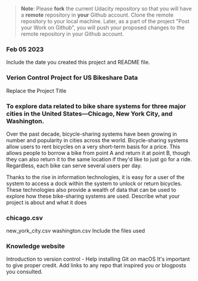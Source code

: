 >**Note**: Please **fork** the current Udacity repository so that you will have a **remote** repository in **your** Github account. Clone the remote repository to your local machine. Later, as a part of the project "Post your Work on Github", you will push your proposed changes to the remote repository in your Github account.

### Feb 05 2023
Include the date you created this project and README file.

### Verion Control Project for US Bikeshare Data
Replace the Project Title

### To explore data related to bike share systems for three major cities in the United States—Chicago, New York City, and Washington. 
Over the past decade, bicycle-sharing systems have been growing in number and popularity in cities across the world. Bicycle-sharing systems allow users to rent bicycles on a very short-term basis for a price. This allows people to borrow a bike from point A and return it at point B, though they can also return it to the same location if they'd like to just go for a ride. Regardless, each bike can serve several users per day.

Thanks to the rise in information technologies, it is easy for a user of the system to access a dock within the system to unlock or return bicycles. These technologies also provide a wealth of data that can be used to explore how these bike-sharing systems are used.
Describe what your project is about and what it does

### chicago.csv
new_york_city.csv
washington.csv
Include the files used

### Knowledge website
Introduction to version control - Help installing Git on macOS
It's important to give proper credit. Add links to any repo that inspired you or blogposts you consulted.

